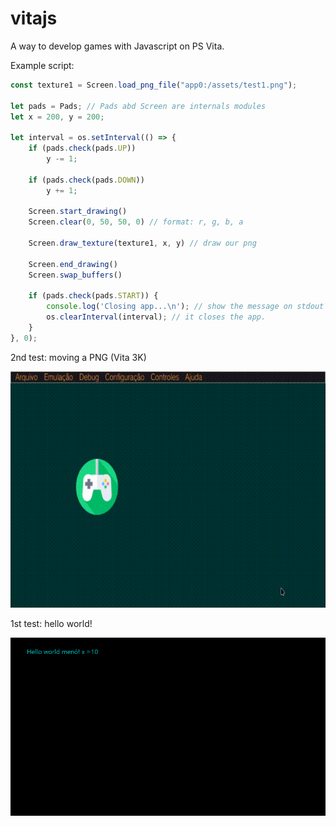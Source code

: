 # vitajs

A way to develop games with Javascript on PS Vita.

Example script:

```javascript
const texture1 = Screen.load_png_file("app0:/assets/test1.png");

let pads = Pads; // Pads abd Screen are internals modules
let x = 200, y = 200;

let interval = os.setInterval(() => {
    if (pads.check(pads.UP))
        y -= 1;

    if (pads.check(pads.DOWN))
        y += 1;

    Screen.start_drawing()
    Screen.clear(0, 50, 50, 0) // format: r, g, b, a

    Screen.draw_texture(texture1, x, y) // draw our png

    Screen.end_drawing()
    Screen.swap_buffers()

    if (pads.check(pads.START)) {
        console.log('Closing app...\n'); // show the message on stdout
        os.clearInterval(interval); // it closes the app.
    }
}, 0);
```

2nd test: moving a PNG (Vita 3K)

![screenshot 2](test2-2024-11-14_02-28-32.gif)


1st test: hello world!

![screenshot 1](screenshot01.png)
